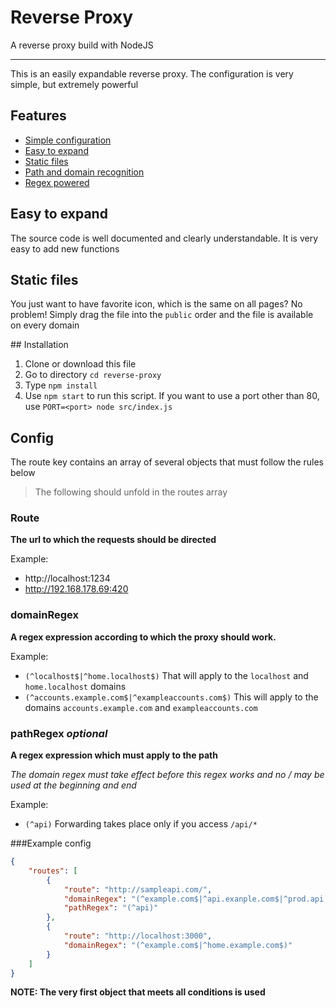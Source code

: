 # Reverse Proxy
A reverse proxy build with NodeJS
***
This is an easily expandable reverse proxy. The configuration is very simple, but extremely powerful

## Features
 - [Simple configuration](#config)
 - [Easy to expand](#easy-to-expand)
 - [Static files](#static-files)
 - [Path and domain recognition](#config)
 - [Regex powered](#config)

## Easy to expand
The source code is well documented and clearly understandable. It is very easy to add new functions

## Static files
You just want to have favorite icon, which is the same on all pages? No problem! Simply drag the file into the `public` order and the file is available on every domain

## Installation
 1. Clone or download this file
 2. Go to directory `cd reverse-proxy`
 3. Type `npm install`
 4. Use `npm start` to run this script. If you want to use a port other than 80, use `PORT=<port> node src/index.js`

## Config
The route key contains an array of several objects that must follow the rules below
> The following should unfold in the routes array

### Route
**The url to which the requests should be directed**

Example:
 - http://localhost:1234
 - http://192.168.178.69:420

### domainRegex
**A regex expression according to which the proxy should work.**

Example:
 - `(^localhost$|^home.localhost$)` That will apply to the `localhost` and `home.localhost` domains
 - `(^accounts.example.com$|^exampleaccounts.com$)` This will apply to the domains `accounts.example.com` and `exampleaccounts.com`
 
### pathRegex *optional*
**A regex expression which must apply to the path**

*The domain regex must take effect before this regex works and no / may be used at the beginning and end*

Example:
 - `(^api)` Forwarding takes place only if you access `/api/*`

###Example config
```json
{
    "routes": [
        {
            "route": "http://sampleapi.com/",
            "domainRegex": "(^example.com$|^api.exanple.com$|^prod.api.example.com$)",
            "pathRegex": "(^api)"
        },
        {
            "route": "http://localhost:3000",
            "domainRegex": "(^example.com$|^home.example.com$)"
        }
    ]
}
```

**NOTE: The very first object that meets all conditions is used**
